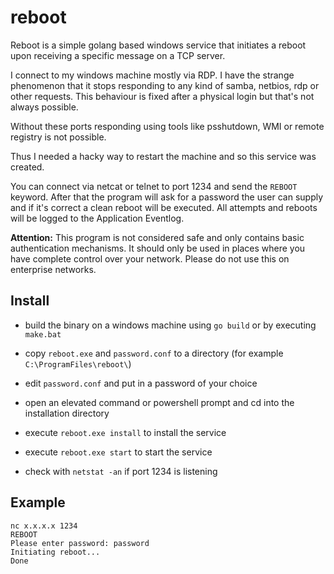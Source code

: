 # reboot

Reboot is a simple golang based windows service that initiates a reboot upon receiving a specific message on a TCP server.

I connect to my windows machine mostly via RDP. I have the strange phenomenon that it stops responding to any kind of samba, netbios, rdp or other requests. This behaviour is fixed after a physical login but that's not always possible.

Without these ports responding using tools like psshutdown, WMI or remote registry is not possible.

Thus I needed a hacky way to restart the machine and so this service was created.

You can connect via netcat or telnet to port 1234 and send the `REBOOT` keyword. After that the program will ask for a password the user can supply and if it's correct a clean reboot will be executed. All attempts and reboots will be logged to the Application Eventlog.

**Attention:** This program is not considered safe and only contains basic authentication mechanisms. It should only be used in places where you have complete control over your network. Please do not use this on enterprise networks.

## Install

- build the binary on a windows machine using `go build` or by executing `make.bat`

- copy `reboot.exe` and `password.conf` to a directory (for example `C:\ProgramFiles\reboot\`)

- edit `password.conf` and put in a password of your choice

- open an elevated command or powershell prompt and cd into the installation directory

- execute `reboot.exe install` to install the service

- execute `reboot.exe start` to start the service

- check with `netstat -an` if port 1234 is listening

## Example

```text
nc x.x.x.x 1234
REBOOT
Please enter password: password
Initiating reboot...
Done
```
